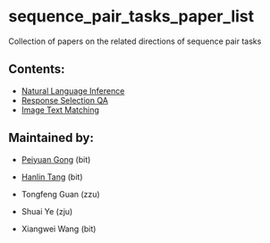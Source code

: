 # sequence_pair_tasks_paper_list
Collection of papers on the related directions of sequence pair tasks

## Contents:

* [Natural Language Inference](./natural-language-interference/nli-list.md)
* [Response Selection QA](./QA/QA-list.md)
* [Image Text Matching](./image-text-matching/itm-list.md)

## Maintained by:

* [Peiyuan Gong](https://github.com/XianYuGong) (bit) 

* [Hanlin Tang](https://github.com/hanlintang) (bit)

* Tongfeng Guan (zzu)

* Shuai Ye (zju) 

* Xiangwei Wang (bit) 

